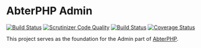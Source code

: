 # AbterPHP Admin

[![Build Status](https://travis-ci.com/abterphp/admin.svg?branch=master)](https://travis-ci.com/abterphp/admin)
[![Scrutinizer Code Quality](https://scrutinizer-ci.com/g/abterphp/admin/badges/quality-score.png?b=master)](https://scrutinizer-ci.com/g/abterphp/admin/?branch=master)
[![Build Status](https://scrutinizer-ci.com/g/abterphp/admin/badges/build.png?b=master)](https://scrutinizer-ci.com/g/abterphp/admin/build-status/master)
[![Coverage Status](https://coveralls.io/repos/github/abterphp/admin/badge.svg)](https://coveralls.io/github/abterphp/admin)

This project serves as the foundation for the Admin part of [AbterPHP](https://github.com/abtercms/abterphp).
